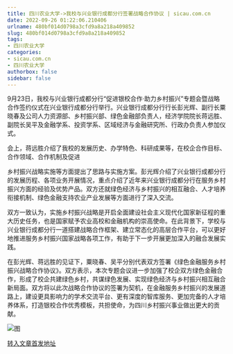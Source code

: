 ```yaml
---
title: 四川农业大学->我校与兴业银行成都分行签署战略合作协议 | sicau.com.cn
date: 2022-09-26 01:22:06.210406
urlname: 480bf014d0798a3cfd9a8a218a409852
slug: 480bf014d0798a3cfd9a8a218a409852
tags: 
- 四川农业大学
categories:
- sicau.com.cn
- 四川农业大学
authorbox: false
sidebar: false
---
```

9月23日，我校与兴业银行成都分行“促进银校合作·助力乡村振兴”专题会暨战略合作签约仪式在兴业银行成都分行举行。兴业银行成都分行行长彭光辉、副行长粟晓春及公司人力资源部、乡村振兴部、绿色金融部负责人，经济学院院长蒋远胜、副院长吴平及金融学系、投资学系、区域经济与金融研究所、行政办负责人参加仪式。  

会上，蒋远胜介绍了我校的发展历史、办学特色、科研成果等，在校企合作目标、合作领域、合作机制及促进
<!--more-->
乡村振兴战略实施等方面提出了思路与实施方案。彭光辉介绍了兴业银行成都分行的发展历程、各项业务开展情况，重点介绍了近年来兴业银行成都分行在服务乡村振兴方面的经验及优势产品。双方还就绿色经济与乡村振兴的相互融合、人才培养衔接机制、绿色金融支持农业产业发展等方面进行了深入交流。

双方一致认为，实施乡村振兴战略是开启全面建设社会主义现代化国家新征程的重大历史任务，也是国家赋予农业高校和金融机构的崇高使命。在此背景下，学校与兴业银行成都分行一道搭建战略合作框架、建立常态化的高层合作平台，可以更好地推进服务乡村振兴国家战略各项工作，有助于下一步开展更加深入的融合发展实践。

在彭光辉、蒋远胜的见证下，粟晓春、吴平分别代表双方签署《绿色金融服务乡村振兴战略合作协议》。双方表示，本次专题会议进一步加强了校企双方绿色金融合作，形成了校企共建绿色乡村，共谋绿色发展、实现绿色经济与乡村振兴相互融合新局面。双方将以此次战略合作协议的签署为契机，在金融服务乡村振兴的发展道路上，建设更具影响力的学术交流平台、更有深度的智库服务、更加完备的人才培养体系，打造银校合作优秀模板，共担使命，为四川乡村振兴事业做出更大的贡献。

![图](https://news.sicau.edu.cn/__local/5/80/DE/795BF795AB11819E5F50CD25C9E_77B6EE42_F2ED.png)

[转入文章首发地址](https://news.sicau.edu.cn/info/1078/69648.htm)
